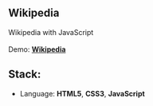 ## Wikipedia

Wikipedia with JavaScript<br>
<br>
Demo: **[Wikipedia](https://dejanv91.github.io/31-Wikipedia/index.html)**

## Stack:
* Language: **HTML5**, **CSS3**, **JavaScript**
